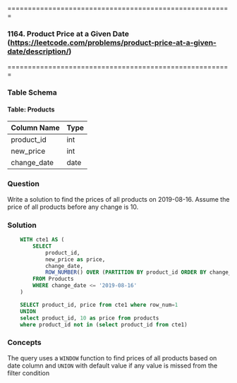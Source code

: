 =======================================================
### 1164. Product Price at a Given Date (https://leetcode.com/problems/product-price-at-a-given-date/description/)
=======================================================

### Table Schema

#### Table: Products

| Column Name   | Type    |
|-------------  |---------|
| product_id    | int     |
| new_price     | int     |
| change_date   | date    |


### Question

Write a solution to find the prices of all products on 2019-08-16. Assume the price of all products before any change is 10.
 
### Solution

```sql
    WITH cte1 AS (
        SELECT 
            product_id, 
            new_price as price, 
            change_date,
            ROW_NUMBER() OVER (PARTITION BY product_id ORDER BY change_date DESC) AS row_num
        FROM Products
        WHERE change_date <= '2019-08-16'
    )

    SELECT product_id, price from cte1 where row_num=1
    UNION
    select product_id, 10 as price from products 
    where product_id not in (select product_id from cte1)
```

### Concepts

The query uses a `WINDOW` function to find prices of all products based on date column and `UNION` with default value if any value is missed from the filter condition
